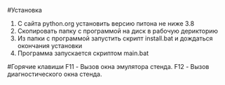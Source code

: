 #Установка

1. С сайта python.org установить версию питона не ниже 3.8
2. Скопировать папку с программой на диск в рабочую дерикторию
2. Из папки с программой запустить скрипт install.bat и дождаться окончания установки
2. Программа запускается скриптом main.bat

#Горячие клавиши
F11 - Вызов окна эмулятора стенда.
F12 - Вызов диагностического окна стенда.